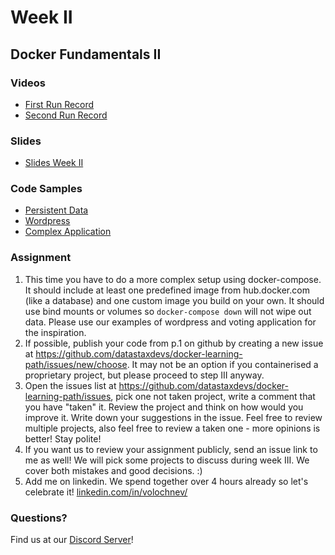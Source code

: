 # Week II
## Docker Fundamentals II

### Videos
* [First Run Record](https://youtu.be/cyHqbGWlsKk)
* [Second Run Record](https://youtu.be/Y_ocioMZgt4)

### Slides
* [Slides Week II](./docker-slides-week-2.pdf)

### Code Samples
* [Persistent Data](./volumes)
* [Wordpress](./wordpress)
* [Complex Application](./complex-system)

### Assignment
1. This time you have to do a more complex setup using docker-compose. It should include at least one predefined image from hub.docker.com (like a database) and one custom image you build on your own. It should use bind mounts or volumes so `docker-compose down` will not wipe out data. Please use our examples of wordpress and voting application for the inspiration.
2. If possible, publish your code from p.1 on github by creating a new issue at https://github.com/datastaxdevs/docker-learning-path/issues/new/choose. It may not be an option if you containerised a proprietary project, but please proceed to step III anyway.
3. Open the issues list at https://github.com/datastaxdevs/docker-learning-path/issues, pick one not taken project, write a comment that you have "taken" it. Review the project and think on how would you improve it. Write down your suggestions in the issue. Feel free to review multiple projects, also feel free to review a taken one - more opinions is better! Stay polite!
4. If you want us to review your assignment publicly, send an issue link to me as well! We will pick some projects to discuss during week III. We cover both mistakes and good decisions. :) 
5. Add me on linkedin. We spend together over 4 hours already so let's celebrate it! [linkedin.com/in/volochnev/](linkedin.com/in/volochnev/)

### Questions?
Find us at our [Discord Server](https://discord.gg/va4vnsm)!
